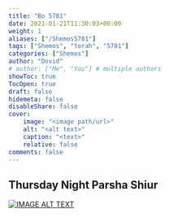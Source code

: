 ```yaml
---
title: "Bo 5781"
date: 2021-01-21T11:30:03+00:00
weight: 1
aliases: ["/Shemos5781"]
tags: ["Shemos", "torah", "5781"]
categories: ["Shemos"]
author: "Dovid"
# author: ["Me", "You"] # multiple authors
showToc: true
TocOpen: true
draft: false
hidemeta: false
disableShare: false
cover:
    image: "<image path/url>"
    alt: "<alt text>"
    caption: "<text>"
    relative: false
comments: false
---
```

 ## Thursday Night Parsha Shiur
[![IMAGE ALT TEXT](http://img.youtube.com/vi/Hvs3AXl6-ds/0.jpg)](http://www.youtube.com/watch?v=Hvs3AXl6-ds "Video Title")
